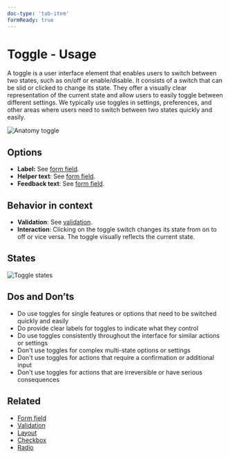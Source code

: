 ```yaml
---
doc-type: 'tab-item'
formReady: true
---
```

# Toggle - Usage

A toggle is a user interface element that enables users to switch between two states, such as on/off or enable/disable. It consists of a switch that can be slid or clicked to change its state. They offer a visually clear representation of the current state and allow users to easily toggle between different settings. We typically use toggles in settings, preferences, and other areas where users need to switch between two states quickly and easily.

![Anatomy toggle](https://www.figma.com/design/wEptRgAezDU1z80Cn3eZ0o/iX-Pattern-Illustrations?node-id=3749-1943&t=VCAAFzKIYCDb7nIX-4)

## Options

- **Label:** See [form field](../forms-field).
- **Helper text**: See [form field](../forms-field).
- **Feedback text**: See [form field](../forms-field).

## Behavior in context

- **Validation**: See [validation](../forms-validation).
- **Interaction**: Clicking on the toggle switch changes its state from on to off or vice versa. The toggle visually reflects the current state.

## States

![Toggle states](https://www.figma.com/design/wEptRgAezDU1z80Cn3eZ0o/iX-Pattern-Illustrations?node-id=3389-9845&t=VCAAFzKIYCDb7nIX-4)

## Dos and Don’ts

- Do use toggles for single features or options that need to be switched quickly and easily  
- Do provide clear labels for toggles to indicate what they control  
- Do use toggles consistently throughout the interface for similar actions or settings  
- Don't use toggles for complex multi-state options or settings  
- Don't use toggles for actions that require a confirmation or additional input  
- Don't use toggles for actions that are irreversible or have serious consequences

## Related

- [Form field](../forms-field)
- [Validation](../forms-validation)
- [Layout](../forms-layout)
- [Checkbox](../checkbox)
- [Radio](../radio)
